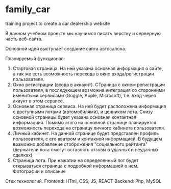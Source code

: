 # family_car
training project to create a car dealership website

В данном учебном проекте мы научимся писать верстку и серверную часть веб-сайта.

Основной идей выступает создание сайта автосалона. 

Планируемый функционал:
  1. Стартовая страница. На ней указана основная информация о сайте, а так же есть возможность перехода в окно входа/регистрации пользователя.
  2. Окно регистрации (входа в аккаунт). СТраница с окном регистрации пользователя, в последующем возможна интеграция со сторонними именитыми сервисами (Goggle, Apple, Microsoft), т.е. вход через акаунт в этом сервисе.
  3. Основная страница сервиса. На ней будет расположена информация с доступными лотами (автомобилями), и ценником лота. Снизу основной страницы будет указана основная контактная информациия. Помимо этого на основной странице планируется возможность перехода на страницу личного кабинета пользователя.
  4. Личный кабинет. На данной странице будет представлен профиль пользователя, с его аватром и контакной информацией. В будущем возможно добавление отоброжения "социального рейтинга" (держатели лота смогут оставлять отзовы о удачных и неудачных сделках)
  5. Страница лота. При нажатии на определенный лот будет открываться страница с подробной информацией о нем. Фотографии и описание


Стек технологий. 
Frontend: HTml, CSS, JS, REACT
Backend: Php, MySQL
